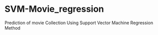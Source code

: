 # SVM-Movie_regression
Prediction of movie Collection Using Support Vector Machine Regression Method
